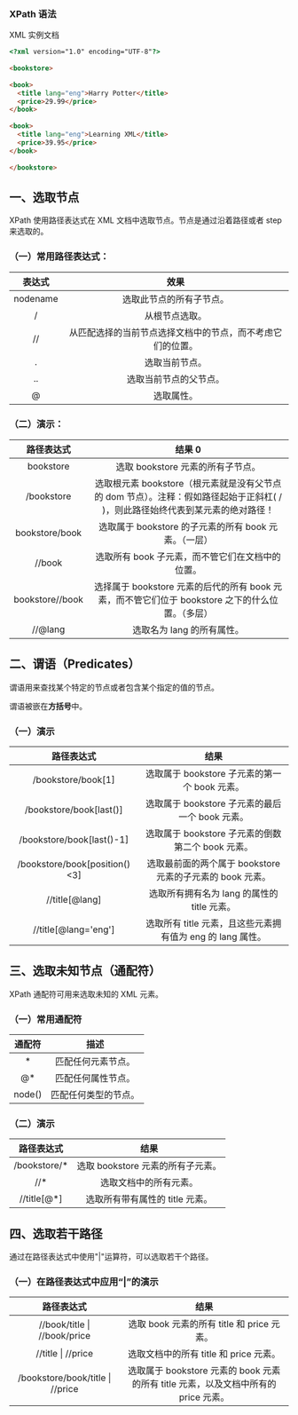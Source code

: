 ### XPath 语法


 XML 实例文档
```html
<?xml version="1.0" encoding="UTF-8"?>
 
<bookstore>
 
<book>
  <title lang="eng">Harry Potter</title>
  <price>29.99</price>
</book>
 
<book>
  <title lang="eng">Learning XML</title>
  <price>39.95</price>
</book>
 
</bookstore>
```

## 一、选取节点

XPath 使用路径表达式在 XML 文档中选取节点。节点是通过沿着路径或者 step 来选取的。   

### （一）常用路径表达式：  

|  表达式  |                            效果                            |
| :------: | :--------------------------------------------------------: |
| nodename |                  选取此节点的所有子节点。                  |
|    /     |                       从根节点选取。                       |
|    //    | 从匹配选择的当前节点选择文档中的节点，而不考虑它们的位置。 |
|    .     |                       选取当前节点。                       |
|    ..    |                   选取当前节点的父节点。                   |
|    @     |                         选取属性。                         |

### （二）演示：

|   路径表达式    |                             结果            0                 |
| :-------------: | :----------------------------------------------------------: |
|    bookstore    |              选取 bookstore 元素的所有子节点。               |
|   /bookstore    | 选取根元素 bookstore（根元素就是没有父节点的 dom 节点）。注释：假如路径起始于正斜杠( / )，则此路径始终代表到某元素的绝对路径！ |
| bookstore/book  |        选取属于 bookstore 的子元素的所有 book 元素。（一层）         |
|     //book      |       选取所有 book 子元素，而不管它们在文档中的位置。       |
| bookstore//book | 选择属于 bookstore 元素的后代的所有 book 元素，而不管它们位于 bookstore 之下的什么位置。（多层） |
|     //@lang     |                  选取名为 lang 的所有属性。                  |



## 二、谓语（Predicates）

谓语用来查找某个特定的节点或者包含某个指定的值的节点。  

谓语被嵌在**方括号**中。  

### （一）演示

|          路径表达式           |                            结果                            |
| :---------------------------: | :--------------------------------------------------------: |
|      /bookstore/book[1]       |       选取属于 bookstore 子元素的第一个 book 元素。        |
|    /bookstore/book[last()]    |      选取属于 bookstore 子元素的最后一个 book 元素。       |
|   /bookstore/book[last()-1]   |     选取属于 bookstore 子元素的倒数第二个 book 元素。      |
| /bookstore/book[position()<3] | 选取最前面的两个属于 bookstore 元素的子元素的 book 元素。  |
|        //title[@lang]         |        选取所有拥有名为 lang 的属性的 title 元素。         |
|     //title[@lang='eng']      | 选取所有 title 元素，且这些元素拥有值为 eng 的 lang 属性。 |

## 三、选取未知节点（通配符）

XPath 通配符可用来选取未知的 XML 元素。  

### （一）常用通配符

| 通配符 |         描述         |
| :----: | :------------------: |
|   *    |  匹配任何元素节点。  |
|   @*   |  匹配任何属性节点。  |
| node() | 匹配任何类型的节点。 |

### （二）演示

|  路径表达式  |               结果                |
| :----------: | :-------------------------------: |
| /bookstore/* | 选取 bookstore 元素的所有子元素。 |
|     //*      |      选取文档中的所有元素。       |
| //title[@*]  |  选取所有带有属性的 title 元素。  |

## 四、选取若干路径

通过在路径表达式中使用"|"运算符，可以选取若干个路径。  

### （一）在路径表达式中应用“|”的演示

|            路径表达式            |                             结果                             |
| :------------------------------: | :----------------------------------------------------------: |
|   //book/title \| //book/price   |          选取 book 元素的所有 title 和 price 元素。          |
|        //title \| //price        |            选取文档中的所有 title 和 price 元素。            |
| /bookstore/book/title \| //price | 选取属于 bookstore 元素的 book 元素的所有 title 元素，以及文档中所有的 price 元素。 |

